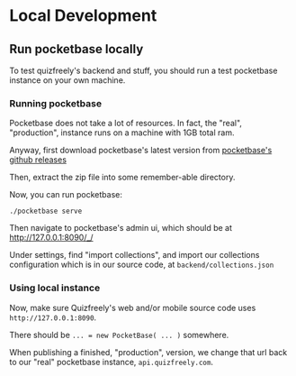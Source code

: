 # Local Development

## Run pocketbase locally

To test quizfreely's backend and stuff, you should run a test pocketbase instance on your own machine.

### Running pocketbase

Pocketbase does not take a lot of resources. In fact, the "real", "production", instance runs on a machine with 1GB total ram.

Anyway, first download pocketbase's latest version from [pocketbase's github releases](https://github.com/pocketbase/pocketbase/releases)

Then, extract the zip file into some remember-able directory.

Now, you can run pocketbase:
```
./pocketbase serve
```

Then navigate to pocketbase's admin ui, which should be at http://127.0.0.1:8090/_/

Under settings, find "import collections", and import our collections configuration which is in our source code, at `backend/collections.json`

### Using local instance

Now, make sure Quizfreely's web and/or mobile source code uses `http://127.0.0.1:8090`.

There should be `... = new PocketBase( ... )` somewhere.

When publishing a finished, "production", version, we change that url back to our "real" pocketbase instance, `api.quizfreely.com`.
